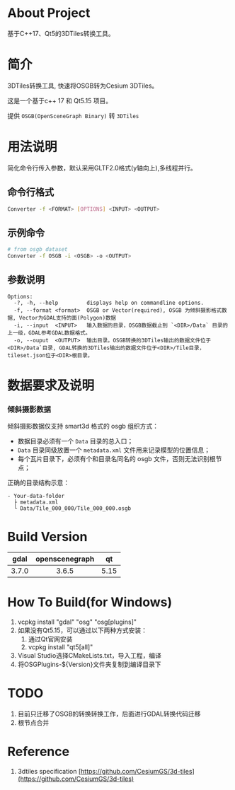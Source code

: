 # About Project

基于C++17、Qt5的3DTiles转换工具。

# 简介

3DTiles转换工具, 快速将OSGB转为Cesium 3DTiles。

这是一个基于c++ 17 和 Qt5.15 项目。

提供 `OSGB(OpenSceneGraph Binary)` 转 `3DTiles`

# 用法说明

简化命令行传入参数，默认采用GLTF2.0格式(y轴向上),多线程并行。
##  命令行格式

```sh
Converter -f <FORMAT> [OPTIONS] <INPUT> <OUTPUT> 
```

## 示例命令

```sh
# from osgb dataset
Converter -f OSGB -i <OSGB> -o <OUTPUT> 
```

## 参数说明
```
Options:
  -?, -h, --help         displays help on commandline options.
  -f, --format <format>  OSGB or Vector(required), OSGB 为倾斜摄影格式数据, Vector为GDAL支持的面(Polygon)数据
  -i, --input  <INPUT>   输入数据的目录，OSGB数据截止到 `<DIR>/Data` 目录的上一级，GDAL参考GDAL数据格式。
  -o, --ouput  <OUTPUT>  输出目录。OSGB转换的3DTiles输出的数据文件位于 <DIR>/Data`目录, GDAL转换的3DTiles输出的数据文件位于<DIR>/Tile目录，tileset.json位于<DIR>根目录。
```

# 数据要求及说明

### 倾斜摄影数据

倾斜摄影数据仅支持 smart3d 格式的 osgb 组织方式：

- 数据目录必须有一个 `Data` 目录的总入口；
- `Data` 目录同级放置一个 `metadata.xml` 文件用来记录模型的位置信息；
- 每个瓦片目录下，必须有个和目录名同名的 osgb 文件，否则无法识别根节点；

正确的目录结构示意：

```
- Your-data-folder
  ├ metadata.xml
  └ Data/Tile_000_000/Tile_000_000.osgb
```
# Build Version

| gdal | openscenegraph | qt |
| :----: | :----: | :----: |
| 3.7.0 | 3.6.5 | 5.15 |

# How To Build(for Windows)
1. vcpkg install "gdal" "osg" "osg[plugins]"
2. 如果没有Qt5.15，可以通过以下两种方式安装：
   1. 通过Qt官网安装
   2. vcpkg install "qt5[all]"
3. Visual Studio选择CMakeLists.txt，导入工程，编译
4. 将OSGPlugins-${Version}文件夹复制到编译目录下

# TODO
1. 目前只迁移了OSGB的转换转换工作，后面进行GDAL转换代码迁移
2. 根节点合并

# Reference
1. 3dtiles specification [https://github.com/CesiumGS/3d-tiles](https://github.com/CesiumGS/3d-tiles)